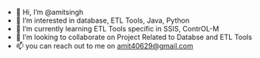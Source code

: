 - 👋 Hi, I’m @amitsingh
- 👀 I’m interested in database, ETL Tools, Java, Python
- 🌱 I’m currently learning ETL Tools specific in SSIS, ContrOL-M
- 💞️ I’m looking to collaborate on Project Related to Databse and ETL Tools
- 📫 you can reach out to me on amit40629@gmail.com

<!---
amitsingh4183/amitsingh4183 is a ✨ special ✨ repository because its `README.md` (this file) appears on your GitHub profile.
You can click the Preview link to take a look at your changes.
--->
